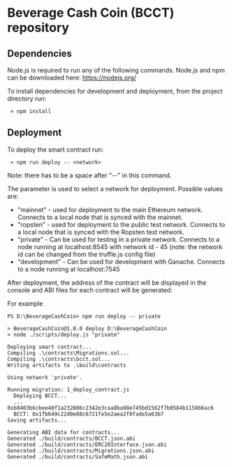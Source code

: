 # Beverage Cash Coin (BCCT) repository

## Dependencies
Node.js is required to run any of the following commands. Node.js and npm can be downloaded here: https://nodejs.org/ 

To install dependencies for development and deployment, from the project directory run:
```
 > npm install 
 ```
## Deployment
To deploy the smart contract run:

```
 > npm run deploy -- <network>
```
 
 Note: there has to be a space after "--" in this command.

The <network> parameter is used to select a network for deployment. Possible values are:
 - "mainnet" - used for deployment to the main Ethereum network. Connects to a local node that is synced with the mainnet.
 - "ropsten" - used for deployment to the public test network. Connects to a local node that is synced with the Ropsten test network.
 - "private" - Can be used for testing in a private network. Connects to a node running at localhost:8545 with network id - 45 (note: the network id can be changed from the truffle.js config file)
 - "development" - Can be used for development with Ganache. Connects to a node running at localhost:7545

After deployment, the address of the contract will be displayed in the console and ABI files for each contract will be generated:

For example
```
PS D:\BeverageCashCoin> npm run deploy -- private

> BeverageCashCoin@1.0.0 deploy D:\BeverageCashCoin
> node ./scripts/deploy.js "private"

Deploying smart contract...
Compiling .\contracts\Migrations.sol...
Compiling .\contracts\bcct.sol...
Writing artifacts to .\build\contracts

Using network 'private'.

Running migration: 1_deploy_contract.js
  Deploying BCCT...
  ... 0xb8403b6cbee40f1a232806c2342e3caa8ba98e745bd1562f7b0584b115866ac6
  BCCT: 0x1fb649c22d0e08c6721fe5e2aea2f0fade5a63b7
Saving artifacts...

Generating ABI data for contracts...
Generated ./build/contracts/BCCT.json.abi
Generated ./build/contracts/ERC20Interface.json.abi
Generated ./build/contracts/Migrations.json.abi
Generated ./build/contracts/SafeMath.json.abi
```